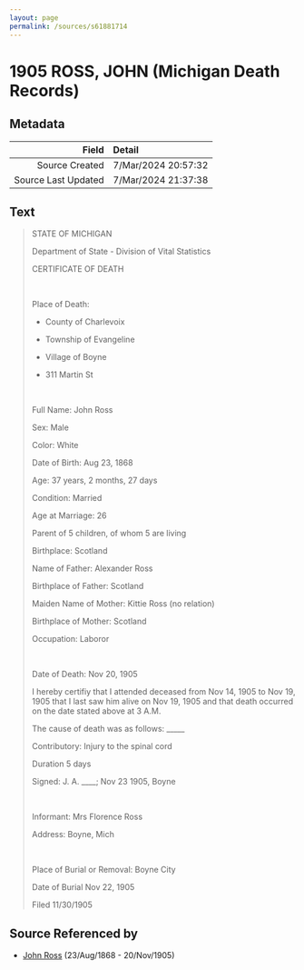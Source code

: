 ```yaml
---
layout: page
permalink: /sources/s61881714
---
```


# 1905 ROSS, JOHN (Michigan Death Records)

## Metadata
Field | Detail
---:|:---
Source Created | 7/Mar/2024 20:57:32
Source Last Updated | 7/Mar/2024 21:37:38

## Text

> STATE OF MICHIGAN
>
> Department of State - Division of Vital Statistics
>
> CERTIFICATE OF DEATH
>
> <br/>
>
> Place of Death:
>
> - County of Charlevoix
>
> - Township of Evangeline
>
> - Village of Boyne
>
> - 311 Martin St
>
> <br/>
>
> Full Name: John Ross
>
> Sex: Male
>
> Color: White
>
> Date of Birth: Aug 23, 1868
>
> Age: 37 years, 2 months, 27 days
>
> Condition: Married
>
> Age at Marriage: 26
>
> Parent of 5 children, of whom 5 are living
>
> Birthplace: Scotland
>
> Name of Father: Alexander Ross
>
> Birthplace of Father: Scotland
>
> Maiden Name of Mother: Kittie Ross (no relation)
>
> Birthplace of Mother: Scotland
>
> Occupation: Laboror
>
> <br/>
>
> Date of Death: Nov 20, 1905
>
> I hereby certifiy that I attended deceased from Nov 14, 1905 to Nov 19, 1905 that I last saw him alive on Nov 19, 1905 and that death occurred on the date stated above at 3 A.M.
>
> The cause of death was as follows: _____
>
> Contributory: Injury to the spinal cord
>
> Duration 5 days
>
> Signed: J. A. ____; Nov 23 1905, Boyne
>
> <br/>
>
> Informant: Mrs Florence Ross
>
> Address: Boyne, Mich
>
> <br/>
>
> Place of Burial or Removal: Boyne City
>
> Date of Burial Nov 22, 1905
>
> Filed 11/30/1905
>

## Source Referenced by

* [John Ross](../people/@16505504@-john-ross-b1868-8-23-d1905-11-20.md) (23/Aug/1868 - 20/Nov/1905)
